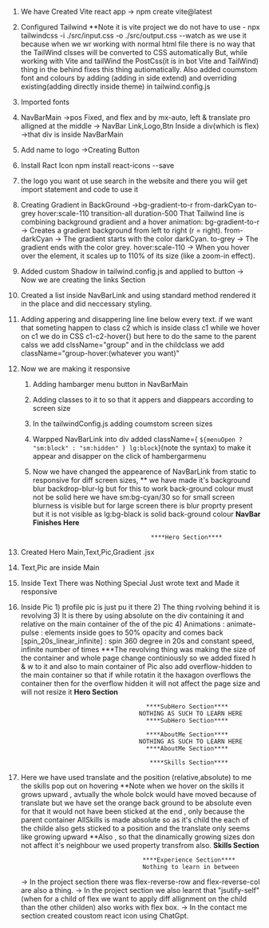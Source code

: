 1) We have Created Vite react app -> npm create vite@latest
2) Configured Tailwind
    **Note it is  vite project we do not have to use - 
        npx tailwindcss -i ./src/input.css -o ./src/output.css --watch
        as we use it because when we wr working with normal html file there is no way that the TailWind clsses will be converted to CSS automatically
        But, while working with Vite and tailWind the PostCss(it is in bot Vite and TailWind) thing in the behind fixes this thing autiomatically.
        Also added coumstom font and colours by adding (adding in side extend) and overriding existing(adding directly inside theme) in tailwind.config.js
3) Imported fonts
4) NavBarMain ->pos Fixed, and flex and by mx-auto, left & translate pro alligned at the middle
  -> NavBar Link,Logo,Btn Inside a div(which is flex)
  ->that div is inside NavBarMain
5) Add name to logo
->Creating Button
6) Install Ract Icon npm install react-icons --save
7) the logo you want ot use search in the website and there you wiil get import statement
   and code to use it
8) Creating Gradient in BackGround
    ->bg-gradient-to-r from-darkCyan to-grey hover:scale-110 transition-all duration-500
      That Tailwind line is combining background gradient and a hover animation:
      bg-gradient-to-r → Creates a gradient background from left to right (r = right).
      from-darkCyan → The gradient starts with the color darkCyan.
      to-grey → The gradient ends with the color grey.
      hover:scale-110 → When you hover over the element, it scales up to 110% of its size (like a zoom-in effect).
9) Added custom Shadow in tailwind.config.js and applied to button
-> Now we are creating the links Section
10) Created a list inside NavBarLink and using standard method rendered it in the place and did   neccessary styling.
11) Adding appering and disappering line line below every text.
     if we want that someting happen to class c2 which is inside class c1 while we hover on c1 we do in CSS c1-c2-hover{} but here to do the same to the parent calss we add clssName="group"
     and in the childclass we add className="group-hover:(whatever you want)"
12) Now we are making it responsive
    1) Adding hambarger menu button in NavBarMain
    2) Adding classes to it to so that it appers and diappears according to screen size
    3) In the tailwindConfig.js adding coumstom screen sizes
    4) Warpped NavBarLink into div added 
    className={ `${menuOpen ? "sm:block" : "sm:hidden" } lg:block`}(note the syntax) to make it appear and disapper on the click of hambergarmenu
    5) Now we have changed the appearence of NavBarLink from static to responsive for diff screen sizes,
    ** we have made it's background blur backdrop-blur-lg 
          but for this to work back-ground colour must not be solid
          here we have sm:bg-cyan/30 so for small screen blurness is visible but
          for large screen there is blur proprty present but it is not visible as lg:bg-black is solid back-ground colour
                                        ****NavBar Finishes Here****

                                            ****Hero Section****
1) Created Hero Main,Text,Pic,Gradient .jsx
2) Text,Pic are inside Main
3) Inside Text There was Nothing Special Just wrote text and Made it responsive
4) Inside Pic 1)  profile pic is just pu it there
              2)  The thing rvolving behind it is revolving
              3)  It is there by using absolute on the div containing it and relative on the main container of the of the pic
              4) Animations : animate-pulse : elements inside goes to 50% opacity and comes back
                              [spin_20s_linear_infinite] : spin 360 degree in 20s and constant speed, infinite number of times
                              ***The revolving thing was making the size of the container and whole page change continiously so we added fixed h & w to it and also to main container of Pic also
                              add overflow-hidden to the main container so that if while rotatin it the haxagon overflows the container then for the overflow hidden it will not affect the page size
                              and will not resize it
                                           ****Hero Section****

                                          ****SubHero Section****
                                        NOTHING AS SUCH TO LEARN HERE
                                          ****SubHero Section****
                                          
                                          ****AboutMe Section****
                                        NOTHING AS SUCH TO LEARN HERE
                                          ****AboutMe Section****

                                           ****Skills Section****
                                          
1) Here we have used translate and the position (relative,absolute) to me the skills pop out on hovering
  **Note when we hover on the skills it grows upward , avtually the whole bolck would have moved because of translate but we have set the orange back ground to be absolute even for that it would not have been sticked at the end , only because the parent container AllSkills is made absolute so as it's child the each of the childe also gets sticked to a position and the translate only seems like growing upward
  **Also , so that the dinamically growing sizes don not affect it's neighbour we used property transfrom also. 
                                           ****Skills Section****
                                         
                                         ****Experience Section****
                                         Nothing to learn in between 
      -> In the project section there was flex-reverse-row and flex-reverse-col are also a thing.
      -> In the project section we also learnt that "jsutify-self"(when for a child of flex we want to apply diff allignment on the child than the other childen) also works with flex box.
      -> In the contact me section created coustom react icon using ChatGpt.

                                        